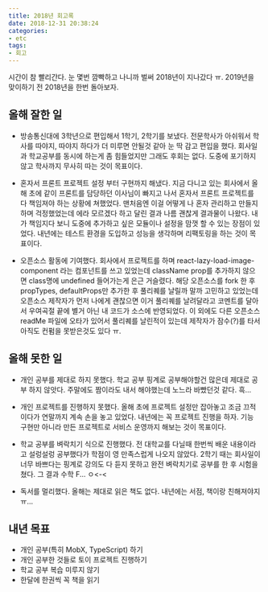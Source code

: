 ```yaml
---
title: 2018년 회고록
date: 2018-12-31 20:38:24
categories:
- etc
tags:
- 회고
---
```


시간이 참 빨리간다. 눈 몇번 깜빡하고 나니까 벌써 2018년이 지나갔다 ㅠ.
2019년을 맞이하기 전 2018년을 한번 돌아보자.

## 올해 잘한 일

- 방송통신대에 3학년으로 편입해서 1학기, 2학기를 보냈다.
  전문학사가 아쉬워서 학사를 따야지, 따야지 하다가 더 미루면 안될것 같아 눈 딱 감고 편입을 했다. 회사일과 학교공부를 동시에 하는게 좀 힘들었지만 그래도 후회는 없다. 도중에 포기하지않고 학사까지 무사히 따는 것이 목표이다.

- 혼자서 프론트 프로젝트 설정 부터 구현까지 해냈다.
  지금 다니고 있는 회사에서 올해 초에 같이 프론트를 담당하던 이사님이 빠지고 나서 혼자서 프론트 프로젝트를 다 책임져야 하는 상황에 쳐했었다. 맨처음엔 이걸 어떻게 나 혼자 관리하고 만들지 하며 걱정했었는데 에라 모르겠다 하고 달린 결과 나름 괜찮게 결과물이 나왔다. 내가 책임지다 보니 도중에 추가하고 싶은 모듈이나 설정을 맘껏 할 수 있는 장점이 있었다. 내년에는 테스트 환경을 도입하고 성능을 생각하며 리팩토링을 하는 것이 목표이다.

- 오픈소스 활동에 기여했다.
  회사에서 프로젝트를 하며 react-lazy-load-image-component 라는 컴포넌트를 쓰고 있었는데 className prop를 추가하지 않으면 class명에 undefined 들어가는게 은근 거슬렸다. 해당 오픈소스를 fork 한 후 propTypes, defaultProps만 추가한 후 풀리퀘를 날릴까 말까 고민하고 있었는데 오픈소스 제작자가 먼저 나에게 괜찮으면 이거 풀리퀘를 날려달라고 코멘트를 달아서 우여곡절 끝에 별거 아닌 내 코드가 소스에 반영되었다. 이 외에도 다른 오픈소스 readMe 파일에 오타가 있어서 풀리퀘를 날린적이 있는데 제작자가 잠수(?)를 타서 아직도 컨펌을 못받은것도 있다 ㅠ.

## 올해 못한 일

- 개인 공부를 제대로 하지 못했다.
  학교 공부 핑계로 공부해야할건 많은데 제대로 공부 하지 않앗다. 주말에도 짬이라도 내서 해야했는데 노느라 바빴던것 같다. 흑...

- 개인 프로젝트를 진행하지 못했다.
  올해 초에 프로젝트 설정만 잡아놓고 조금 끄적이다가 연말까지 계속 손을 놓고 있었다. 내년에는 꼭 프로젝트 진행을 하자. 기능 구현만 아니라 만든 프로젝트로 서비스 운영까지 해보는 것이 목표이다.

- 학교 공부를 벼락치기 식으로 진행했다.
  전 대학교를 다닐때 한번씩 배운 내용이라고 설렁설렁 공부했다가 학점이 영 만족스럽게 나오지 않았다. 2학기 때는 회사일이 너무 바쁘다는 핑계로 강의도 다 듣지 못하고 완전 벼락치기로 공부를 한 후 시험을 쳤다. 그 결과 수학 F... ㅇ<-<

- 독서를 멀리했다.
  올해는 제대로 읽은 책도 없다. 내년에는 서점, 책이랑 친해져야지 ㅠ...

## 내년 목표

- 개인 공부(특히 MobX, TypeScript) 하기
- 개인 공부한 것들로 토이 프로젝트 진행하기
- 학교 공부 복습 미루지 않기
- 한달에 한권씩 꼭 책을 읽기
